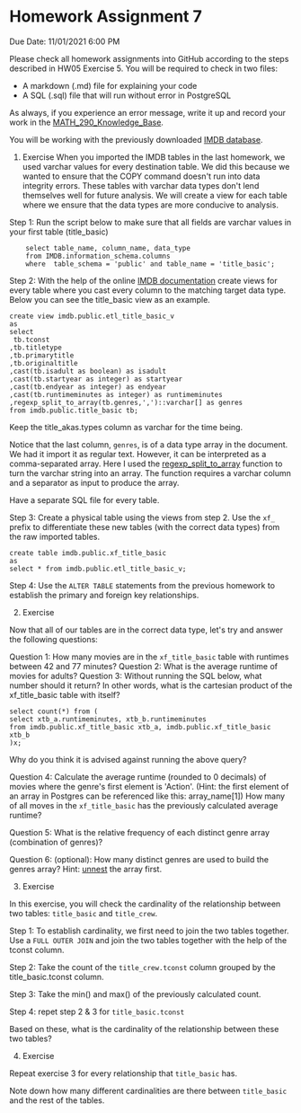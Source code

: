 

# Homework Assignment 7

Due Date: 11/01/2021 6:00 PM

Please check all homework assignments into GitHub according to the steps described in HW05 Exercise 5.  You will be required to check in two files:
 - A markdown (.md) file for explaining your code 
 - A SQL (.sql) file that will run without error in PostgreSQL

As always, if you experience an error message, write it up and record your work in the [MATH_290_Knowledge_Base](https://docs.google.com/spreadsheets/d/1cTduVN-MqKQnQ6DTwRQYigieR1N7aov7YIvcbDXLXQ0/edit?usp=sharing). 

You will be working with the previously downloaded [IMDB database](https://datasets.imdbws.com/).

 1. Exercise 
When you imported the IMDB tables in the last homework, we used varchar values for every destination table. We did this because we wanted to ensure that the COPY command doesn't run into data integrity errors. These tables with varchar data types don't lend themselves well for future analysis. We will create a view for each table where we ensure that the data types are more conducive to analysis.  

Step 1: Run the script below to make sure that all fields are varchar values in your first table (title_basic)

        select table_name, column_name, data_type 
        from IMDB.information_schema.columns
        where  table_schema = 'public' and table_name = 'title_basic';

Step 2: With the help of the online [IMDB documentation](https://www.imdb.com/interfaces/) create views for every table where you cast every column to the matching target data type.
Below you can see the title_basic view as an example.

    create view imdb.public.etl_title_basic_v
    as
    select 
     tb.tconst
    ,tb.titletype
    ,tb.primarytitle
    ,tb.originaltitle
    ,cast(tb.isadult as boolean) as isadult
    ,cast(tb.startyear as integer) as startyear
    ,cast(tb.endyear as integer) as endyear
    ,cast(tb.runtimeminutes as integer) as runtimeminutes
    ,regexp_split_to_array(tb.genres,',')::varchar[] as genres       
    from imdb.public.title_basic tb;

Keep the title_akas.types column as varchar for the time being.

Notice that the last column, `genres`, is of a data type array in the document. We had it import it as regular text. However, it can be interpreted as a comma-separated array. Here I used the [regexp_split_to_array](https://www.postgresql.org/docs/9.4/functions-string.html)  function to turn the varchar string into an array. The function requires a varchar column and a separator as input to produce the array.

Have a separate SQL file for every table.

Step 3: Create a physical table using the views from step 2. Use the `xf_` prefix to differentiate these new tables (with the correct data types) from the raw imported tables.

    create table imdb.public.xf_title_basic
    as
    select * from imdb.public.etl_title_basic_v;

Step 4: Use the `ALTER TABLE` statements from the previous homework to establish the primary and foreign key relationships.
 
 2. Exercise

Now that all of our tables are in the correct data type, let's try and answer the following questions:

Question 1:  How many movies are in the `xf_title_basic` table with runtimes between 42 and 77 minutes?
Question 2: What is the average runtime of movies for adults?
Question 3: Without running the SQL below, what number should it return? In other words, what is the cartesian product of the xf_title_basic table with itself?

    select count(*) from (
    select xtb_a.runtimeminutes, xtb_b.runtimeminutes
    from imdb.public.xf_title_basic xtb_a, imdb.public.xf_title_basic xtb_b
    )x;
Why do you think it is advised against running the above query?

Question 4: Calculate the average runtime (rounded to 0 decimals) of movies where the genre's first element is 'Action'.
(Hint: the first element of an array in Postgres can be referenced like this: array_name[1])
How many of all moves in the `xf_title_basic` has the previously calculated average runtime? 

Question 5: What is the relative frequency of each distinct genre array (combination of genres)?

Question 6: (optional): How many distinct genres are used to build the genres array? Hint: [unnest](https://www.postgresql.org/docs/9.2/functions-array.html) the array first.


3. Exercise

In this exercise, you will check the cardinality of the relationship between two tables: `title_basic` and `title_crew`.
 
Step 1: To establish cardinality, we first need to join the two tables together. Use a `FULL OUTER JOIN` and join the two tables together with the help of the tconst column.

Step 2: Take the count of the `title_crew.tconst` column grouped by the title_basic.tconst column.

Step 3: Take the min() and max() of the previously calculated count.

Step 4: repet step 2 & 3 for `title_basic.tconst` 

Based on these, what is the cardinality of the relationship between these two tables?

4. Exercise

Repeat exercise 3 for every relationship that `title_basic` has.

Note down how many different cardinalities are there between `title_basic` and the rest of the tables.

 



